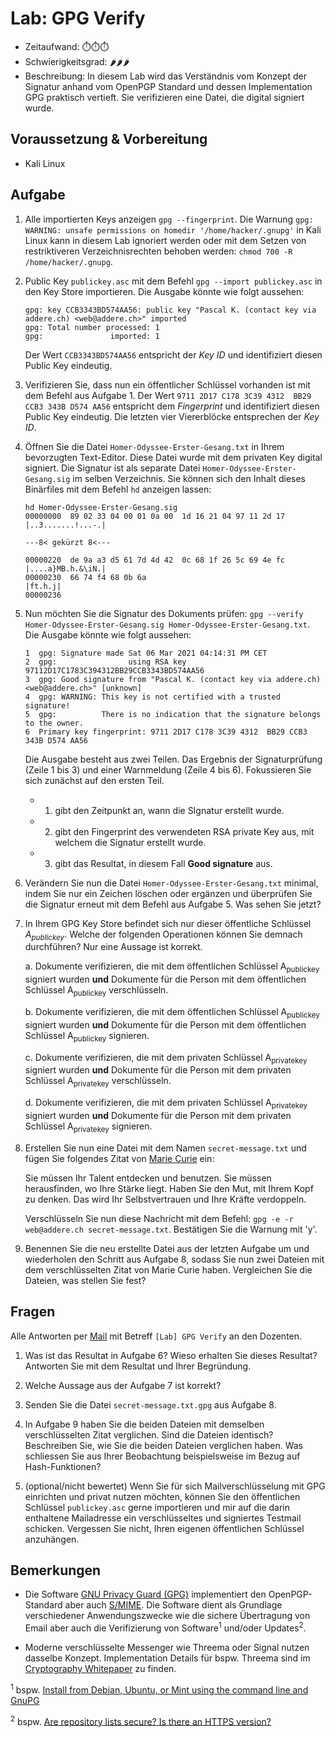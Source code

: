 # Lab: GPG Verify

-   Zeitaufwand:        ⏱️⏱️⏱️
-   Schwierigkeitsgrad: 🌶️🌶️🌶️
-   Beschreibung: In diesem Lab wird das Verständnis vom Konzept der Signatur anhand vom OpenPGP Standard und dessen Implementation GPG praktisch vertieft. Sie verifizieren eine Datei, die digital signiert wurde.

## Voraussetzung & Vorbereitung

-   Kali Linux

## Aufgabe

1.  Alle importierten Keys anzeigen `gpg --fingerprint`. Die Warnung `gpg: WARNING: unsafe permissions on homedir '/home/hacker/.gnupg'` in Kali Linux kann in diesem Lab ignoriert werden oder mit dem Setzen von restriktiveren Verzeichnisrechten behoben werden: `chmod 700 -R /home/hacker/.gnupg`.

2.  Public Key `publickey.asc` mit dem Befehl `gpg --import publickey.asc` in den Key Store importieren. Die Ausgabe könnte wie folgt aussehen:

        gpg: key CCB3343BD574AA56: public key "Pascal K. (contact key via addere.ch) <web@addere.ch>" imported
        gpg: Total number processed: 1
        gpg:               imported: 1

    Der Wert `CCB3343BD574AA56` entspricht der _Key ID_ und identifiziert diesen Public Key eindeutig.

3.  Verifizieren Sie, dass nun ein öffentlicher Schlüssel vorhanden ist mit dem Befehl aus Aufgabe 1. Der Wert `9711 2D17 C178 3C39 4312  BB29 CCB3 343B D574 AA56` entspricht dem _Fingerprint_ und identifiziert diesen Public Key eindeutig. Die letzten vier Viererblöcke entsprechen der _Key ID_.

4.  Öffnen Sie die Datei `Homer-Odyssee-Erster-Gesang.txt` in Ihrem bevorzugten Text-Editor. Diese Datei wurde mit dem privaten Key digital signiert. Die Signatur ist als separate Datei `Homer-Odyssee-Erster-Gesang.sig` im selben Verzeichnis. Sie können sich den Inhalt dieses Binärfiles mit dem Befehl `hd` anzeigen lassen:

        hd Homer-Odyssee-Erster-Gesang.sig
        00000000  89 02 33 04 00 01 0a 00  1d 16 21 04 97 11 2d 17  |..3.......!...-.|

        ---8< gekürzt 8<---

        00000220  de 9a a3 d5 61 7d 4d 42  0c 68 1f 26 5c 69 4e fc  |....a}MB.h.&\iN.|
        00000230  66 74 f4 68 0b 6a                                 |ft.h.j|
        00000236

5.  Nun möchten Sie die Signatur des Dokuments prüfen: `gpg --verify Homer-Odyssee-Erster-Gesang.sig Homer-Odyssee-Erster-Gesang.txt`. Die Ausgabe könnte wie folgt aussehen:

        1  gpg: Signature made Sat 06 Mar 2021 04:14:31 PM CET
        2  gpg:                using RSA key 97112D17C1783C394312BB29CCB3343BD574AA56
        3  gpg: Good signature from "Pascal K. (contact key via addere.ch) <web@addere.ch>" [unknown]
        4  gpg: WARNING: This key is not certified with a trusted signature!
        5  gpg:          There is no indication that the signature belongs to the owner.
        6  Primary key fingerprint: 9711 2D17 C178 3C39 4312  BB29 CCB3 343B D574 AA56

    Die Ausgabe besteht aus zwei Teilen. Das Ergebnis der Signaturprüfung (Zeile 1 bis 3) und einer Warnmeldung (Zeile 4 bis 6). Fokussieren Sie sich zunächst auf den ersten Teil.

    -   1) gibt den Zeitpunkt an, wann die SIgnatur erstellt wurde.
    -   2) gibt den Fingerprint des verwendeten RSA private Key aus, mit welchem die Signatur erstellt wurde.
    -   3) gibt das Resultat, in diesem Fall **Good signature** aus.

6.  Verändern Sie nun die Datei `Homer-Odyssee-Erster-Gesang.txt` minimal, indem Sie nur ein Zeichen löschen oder ergänzen und überprüfen Sie die Signatur erneut mit dem Befehl aus Aufgabe 5. Was sehen Sie jetzt?

7.  In Ihrem GPG Key Store befindet sich nur dieser öffentliche Schlüssel _A<sub>publickey</sub>_. Welche der folgenden Operationen können Sie demnach durchführen? Nur eine Aussage ist korrekt.

    a. Dokumente verifizieren, die mit dem öffentlichen Schlüssel A<sub>publickey</sub> signiert wurden **und** Dokumente für die Person mit dem öffentlichen Schlüssel A<sub>publickey</sub> verschlüsseln.

    b. Dokumente verifizieren, die mit dem öffentlichen Schlüssel A<sub>publickey</sub> signiert wurden **und** Dokumente für die Person mit dem öffentlichen Schlüssel A<sub>publickey</sub> signieren.

    c. Dokumente verifizieren, die mit dem privaten Schlüssel A<sub>privatekey</sub> signiert wurden **und** Dokumente für die Person mit dem privaten Schlüssel A<sub>privatekey</sub> verschlüsseln.

    d. Dokumente verifizieren, die mit dem privaten Schlüssel A<sub>privatekey</sub> signiert wurden **und** Dokumente für die Person mit dem privaten Schlüssel A<sub>privatekey</sub> signieren.

8.  Erstellen Sie nun eine Datei mit dem Namen `secret-message.txt` und fügen Sie folgendes Zitat von [Marie Curie](https://de.wikiquote.org/wiki/Marie_Curie) ein:


    Sie müssen Ihr Talent entdecken und benutzen. Sie müssen herausfinden, wo Ihre Stärke liegt. Haben Sie den Mut, mit Ihrem Kopf zu denken. Das wird Ihr Selbstvertrauen und Ihre Kräfte verdoppeln.

    Verschlüsseln Sie nun diese Nachricht mit dem Befehl: `gpg -e -r web@addere.ch secret-message.txt`. Bestätigen Sie die Warnung mit 'y'.

9.  Benennen Sie die neu erstellte Datei aus der letzten Aufgabe um und wiederholen den Schritt aus Aufgabe 8, sodass Sie nun zwei Dateien mit dem verschlüsselten Zitat von Marie Curie haben. Vergleichen Sie die Dateien, was stellen Sie fest?

## Fragen

Alle Antworten per [Mail](mailto:pascal.knecht@juventus.schule?subject=[Lab]%20GPG%20Verify) mit Betreff `[Lab] GPG Verify` an den Dozenten.

1.  Was ist das Resultat in Aufgabe 6? Wieso erhalten Sie dieses Resultat? Antworten Sie mit dem Resultat und Ihrer Begründung.

2.  Welche Aussage aus der Aufgabe 7 ist korrekt?

3.  Senden Sie die Datei `secret-message.txt.gpg` aus Aufgabe 8.

4.  In Aufgabe 9 haben Sie die beiden Dateien mit demselben verschlüsselten Zitat verglichen. Sind die Dateien identisch? Beschreiben Sie, wie Sie die beiden Dateien verglichen haben. Was schliessen Sie aus Ihrer Beobachtung beispielsweise im Bezug auf Hash-Funktionen?

5.  (optional/nicht bewertet) Wenn Sie für sich Mailverschlüsselung mit GPG einrichten und privat nutzen möchten, können Sie den öffentlichen Schlüssel `publickey.asc` gerne importieren und mir auf die darin enthaltene Mailadresse ein verschlüsseltes und signiertes Testmail schicken. Vergessen Sie nicht, Ihren eigenen öffentlichen Schlüssel anzuhängen.

## Bemerkungen

-   Die Software [GNU Privacy Guard (GPG)](https://de.wikipedia.org/wiki/GNU_Privacy_Guard) implementiert den OpenPGP-Standard aber auch [S/MIME](https://de.wikipedia.org/wiki/S/MIME). Die Software dient als Grundlage verschiedener Anwendungszwecke wie die sichere Übertragung von Email aber auch die Verifizierung von Software<sup>1</sup> und/oder Updates<sup>2</sup>.

-   Moderne verschlüsselte Messenger wie Threema oder Signal nutzen dasselbe Konzept. Implementation Details für bspw. Threema sind im [Cryptography Whitepaper](https://threema.ch/press-files/2_documentation/cryptography_whitepaper.pdf) zu finden.

<sup>1</sup> bspw. [Install from Debian, Ubuntu, or Mint using the command line and GnuPG](https://tails.boum.org/install/expert/usb/index.en.html)

<sup>2</sup> bspw. [Are repository lists secure? Is there an HTTPS version?](https://askubuntu.com/questions/352952/are-repository-lists-secure-is-there-an-https-version)
